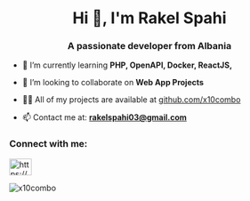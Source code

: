 <h1 align="center">Hi 👋, I'm Rakel Spahi</h1>
<h3 align="center">A passionate developer from Albania</h3>

- 🌱 I’m currently learning **PHP, OpenAPI, Docker, ReactJS,**

- 👯 I’m looking to collaborate on **Web App Projects**

- 👨‍💻 All of my projects are available at [github.com/x10combo](github.com/x10combo)

- 📫 Contact me at: **rakelspahi03@gmail.com**

<h3 align="left">Connect with me:</h3>
<p align="left">
<a href="https://linkedin.com/in/https://www.linkedin.com/in/rakel-spahi-8933b3252/" target="blank"><img align="center" src="https://raw.githubusercontent.com/rahuldkjain/github-profile-readme-generator/master/src/images/icons/Social/linked-in-alt.svg" alt="https://www.linkedin.com/in/rakel-spahi-8933b3252/" height="30" width="40" /></a>
</p>


<p><img align="left" src="https://github-readme-stats.vercel.app/api/top-langs?username=x10combo&show_icons=true&locale=en&layout=compact" alt="x10combo" /></p>

